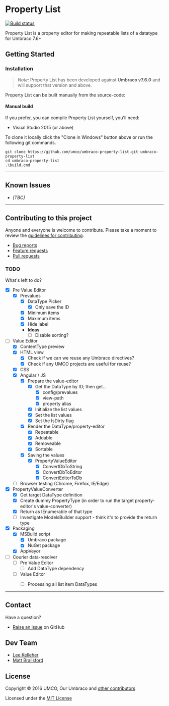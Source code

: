 ﻿# Property List

[![Build status](https://img.shields.io/appveyor/ci/UMCO/umbraco-property-list.svg)](https://ci.appveyor.com/project/UMCO/umbraco-property-list)

Property List is a property editor for making repeatable lists of a datatype for Umbraco 7.6+

## Getting Started

### Installation

> *Note:* Property List has been developed against **Umbraco v7.6.0** and will support that version and above.

Property List can be built manually from the source-code:

#### Manual build

If you prefer, you can compile Property List yourself, you'll need:

* Visual Studio 2015 (or above)

To clone it locally click the "Clone in Windows" button above or run the following git commands.

	git clone https://github.com/umco/umbraco-property-list.git umbraco-property-list
	cd umbraco-property-list
	.\build.cmd

---

## Known Issues

* _[TBC]_

---

## Contributing to this project

Anyone and everyone is welcome to contribute. Please take a moment to review the [guidelines for contributing](CONTRIBUTING.md).

* [Bug reports](CONTRIBUTING.md#bugs)
* [Feature requests](CONTRIBUTING.md#features)
* [Pull requests](CONTRIBUTING.md#pull-requests)

### TODO

What's left to do?

- [x] Pre Value Editor
	- [x] Prevalues
		- [x] DataType Picker
			- [x] Only save the ID
		- [x] Minimum items
		- [x] Maximum items
		- [x] Hide label
		- **Ideas**
			- [ ] Disable sorting?

- [ ] Value Editor
	- [x] ContentType preview
	- [x] HTML view
		- [x] Check if we can we reuse any Umbraco directives?
		- [x] Check if any UMCO projects are useful for reuse?
	- [x] CSS
	- [x] Angular / JS
		- [x] Prepare the value-editor
			- [x] Get the DataType by ID; then get...
				- [x] config/prevalues
				- [x] view-path
				- [x] property alias
			- [x] Initialize the list values
			- [x] Set the list values
			- [x] Set the IsDirty flag
		- [x] Render the DataType/property-editor
			- [x] Repeatable
			- [x] Addable
			- [x] Removeable
			- [x] Sortable
		- [x] Saving the values
			- [x] PropertyValueEditor
				- [x] ConvertDbToString
				- [x] ConvertDbToEditor
				- [x] ConvertEditorToDb
	- [ ] Browser testing (Chrome, Firefox, IE/Edge)
	
- [x] PropertyValueConverter
	- [x] Get target DataType definition
	- [x] Create dummy PropertyType (in order to run the target property-editor's value-converter)
	- [x] Return as IEnumerable of that type
	- [ ] Investigate ModelsBuilder support - think it's to provide the return type

- [x] Packaging
	- [x] MSBuild script
		- [x] Umbraco package
		- [x] NuGet package
	- [x] AppVeyor

- [ ] Courier data-resolver
	- [ ] Pre Value Editor
		- [ ] Add DataType dependency
	- [ ] Value Editor
		- [ ] Processing all list item DataTypes


---

## Contact

Have a question?

* [Raise an issue](https://github.com/umco/umbraco-property-list/issues) on GitHub

## Dev Team

* [Lee Kelleher](https://github.com/leekelleher)
* [Matt Brailsford](https://github.com/mattbrailsford)

## License

Copyright &copy; 2016 UMCO, Our Umbraco and [other contributors](https://github.com/umco/umbraco-property-list/graphs/contributors)

Licensed under the [MIT License](LICENSE.md)

